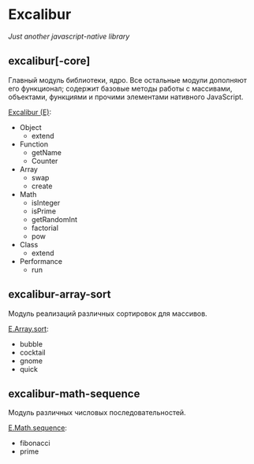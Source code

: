 # Excalibur
*Just another javascript-native library*

## excalibur[-core]
Главный модуль библиотеки, ядро. Все остальные модули дополняют его функционал; содержит базовые методы работы с массивами, объектами, функциями и прочими элементами нативного JavaScript.

[Excalibur (E)](src/js/excalibur.js):
+ Object
  - extend
+ Function
  - getName
  - Counter
+ Array
  - swap
  - create
+ Math
  - isInteger
  - isPrime
  - getRandomInt
  - factorial
  - pow
+ Class
  - extend
+ Performance
  - run

## excalibur-array-sort
Модуль реализаций различных сортировок для массивов.

[E.Array.sort](src/js/excalibur-array-sort.js):
+ bubble
+ cocktail
+ gnome
+ quick

## excalibur-math-sequence
Модуль различных числовых последовательностей.

[E.Math.sequence](src/js/excalibur-math-sequence.js):
+ fibonacci
+ prime
